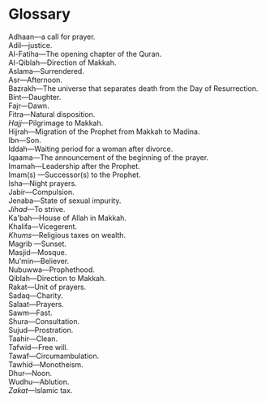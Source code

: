 Glossary
========

Adhaan—a call for prayer.  
 Adil—justice.  
 Al-Fatiha—The opening chapter of the Quran.  
 Al-Qiblah—Direction of Makkah.  
 Aslama—Surrendered.  
 Asr—Afternoon.  
 Bazrakh—The universe that separates death from the Day of
Resurrection.  
 Bint—Daughter.  
 Fajr—Dawn.  
 Fitra—Natural disposition.  
*Hajj*—Pilgrimage to Makkah.  
 Hijrah—Migration of the Prophet from Makkah to Madina.  
 Ibn—Son.  
 Iddah—Waiting period for a woman after divorce.  
 Iqaama—The announcement of the beginning of the prayer.  
 Imamah—Leadership after the Prophet.  
 Imam(s) —Successor(s) to the Prophet.  
 Isha—Night prayers.  
 Jabir—Compulsion.  
 Jenaba—State of sexual impurity.  
*Jihad*—To strive.  
 Ka'bah—House of Allah in Makkah.  
 Khalifa—Vicegerent.  
*Khums*—Religious taxes on wealth.  
 Magrib —Sunset.  
 Masjid—Mosque.  
 Mu'min—Believer.  
 Nubuwwa—Prophethood.  
 Qiblah—Direction to Makkah.  
 Rakat—Unit of prayers.  
 Sadaq—Charity.  
 Salaat—Prayers.  
 Sawm—Fast.  
 Shura—Consultation.  
 Sujud—Prostration.  
 Taahir—Clean.  
 Tafwid—Free will.  
 Tawaf—Circumambulation.  
 Tawhid—Monotheism.  
 Dhur—Noon.  
 Wudhu—Ablution.  
*Zakat*—Islamic tax.


